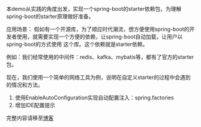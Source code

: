 本demo从实践的角度出发，实现一个spring-boot的starter依赖包，为理解spring-boot的starter原理做好准备。

应用场景：
假如有一个开源库，为了顺应时代潮流，想方便使用spring-boot的开发者使用，就需要实现一个方便的依赖，让spring-boot自动加载，让用户以spring-boot的方式使用
这个库。这个依赖就是starter依赖。

例如：我们经常使用的中间件：redis、kafka、mybatis等，都有了官方的starter包。

现在，我们使用一个简单的网络工具为例，说明在自定义starter的过程中会遇到的情况和方法。

1. 使用EnableAutoConfiguration实现自动配置注入：spring.factories
2. 增加IDE配置提示

完整内容请移至[博客](https://jimolonely.github.io/2019/08/16/java/057-spring-boot-starter-demo)

